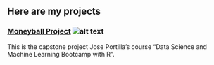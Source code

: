 ## Here are my projects
  
### [Moneyball Project](alexgifford.github.io/Moneyball_Project/Moneyball_Project.html) ![alt text](alexgifford.github.io/Moneyball_Project/moneyball_title.jpg "Moneyball Movie Logo")  

This is the capstone project Jose Portilla’s course “Data Science and Machine Learning Bootcamp with R”.
